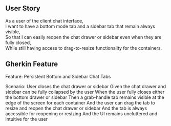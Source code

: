 ## User Story

As a user of the client chat interface,  
I want to have a bottom mode tab and a sidebar tab that remain always visible,  
So that I can easily reopen the chat drawer or sidebar even when they are fully closed,  
While still having access to drag-to-resize functionality for the containers.

## Gherkin Feature

Feature: Persistent Bottom and Sidebar Chat Tabs

  Scenario: User closes the chat drawer or sidebar
    Given the chat drawer and sidebar can be fully collapsed by the user
    When the user fully closes either the bottom drawer or sidebar
    Then a grab-handle tab remains visible at the edge of the screen for each container
    And the user can drag the tab to resize and reopen the chat drawer or sidebar
    And the tab is always accessible for reopening or resizing
    And the UI remains uncluttered and intuitive for the user